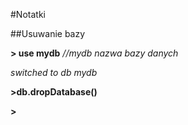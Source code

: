 #Notatki

##Usuwanie bazy

**> use mydb**   *//mydb nazwa bazy danych*

*switched to db mydb*

**>db.dropDatabase()**

**>**
